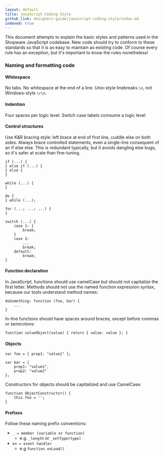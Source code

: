 ```yaml
---
layout: default
title: JavaScript Coding Style
github_link: designers-guide/javascript-coding-style/index.md
indexed: true
---
```


This document attempts to explain the basic styles and patterns used in the Shopware JavaScript codebase. New code should try to conform to these standards so that it is as easy to maintain as existing code. Of course every rule has an exception, but it's important to know the rules nonetheless!

### Naming and formatting code

#### Whitespace
No tabs. No whitespace at the end of a line. Unix-style linebreaks ```\n```, not Windows-style ```\r\n```.

#### Indention
Four spaces per logic level. Switch case labels comsume a logic level

#### Control structures
Use K&R bracing style: left brace at end of first line, cuddle else on both sides. Always brace controlled statements, even a single-line consequent of an if else else. This is redundant typically, but it avoids dangling else bugs, so it's safer at scale than fine-tuning.

```
if (...) {
} else if (...) {
} else {
}

while (...) {
}

do {
} while (...);

for (...; ...; ...) {
}

switch (...) {
    case 1: {
        break;
    }
    case 2:
        ...
        break;
    default:
        break;
}
```

#### Function declaration
In JavaScript, functions should use camelCase but should not capitalize the first letter. Methods should not use the named function expression syntax, because our tools understand method names:

```
doSomething: function (foo, bar) {
	...
}
```

In-line functions should have spaces around braces, except before commas or semicolons:

```
function valueObject(value) { return { value: value }; }
```

#### Objects

```
var foo = { prop1: "value1" };

var bar = {
	prop1: "value1",
	prop2: "value2"
};
```

Constructors for objects should be capitalized and use CamelCase:

```
function ObjectConstructor() {
	this.foo = '';
}
```

#### Prefixes
Follow these naming prefix conventions:

* ```_ = member (variable or function)```
	* e.g. ```_length``` or ```_setType(type)```
* ```on = event handler```
	* e.g ```function onLoad()```
 
